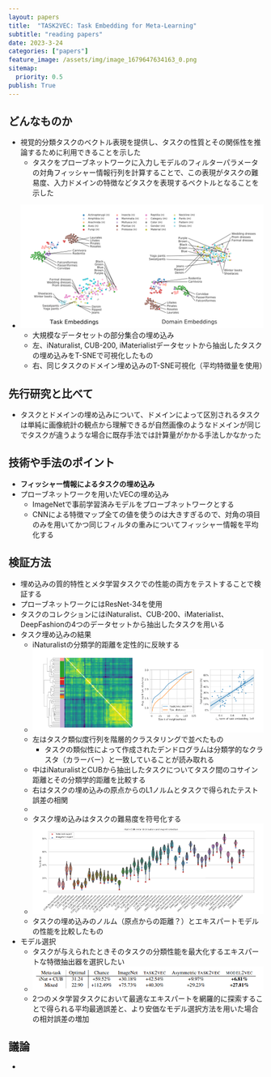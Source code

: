 ```yaml
---
layout: papers
title:  "TASK2VEC: Task Embedding for Meta-Learning"
subtitle: "reading papers"
date: 2023-3-24
categories: ["papers"]
feature_image: /assets/img/image_1679647634163_0.png
sitemap:
  priority: 0.5
publish: True
---
```

## どんなものか
- 視覚的分類タスクのベクトル表現を提供し、タスクの性質とその関係性を推論するために利用できることを示した
	- タスクをプローブネットワークに入力しモデルのフィルターパラメータの対角フィッシャー情報行列を計算することで、この表現がタスクの難易度、入力ドメインの特徴などタスクを表現するベクトルとなることを示した
<!--more-->
- ![image.png](/assets/img/image_1679647634163_0.png)
	- 大規模なデータセットの部分集合の埋め込み
	- 左、iNaturalist, CUB-200, iMaterialistデータセットから抽出したタスクの埋め込みをT-SNEで可視化したもの
	- 右、同じタスクのドメイン埋め込みのT-SNE可視化（平均特徴量を使用）

## 先行研究と比べて
- タスクとドメインの埋め込みについて、ドメインによって区別されるタスクは単純に画像統計の観点から理解できるが自然画像のようなドメインが同じでタスクが違うような場合に既存手法では計算量がかかる手法しかなかった

## 技術や手法のポイント
- **フィッシャー情報によるタスクの埋め込み**
- プローブネットワークを用いたVECの埋め込み
	- ImageNetで事前学習済みモデルをプローブネットワークとする
	- CNNによる特徴マップ全ての値を使うのは大きすぎるので、対角の項目のみを用いてかつ同じフィルタの重みについてフィッシャー情報を平均化する

## 検証方法
- 埋め込みの質的特性とメタ学習タスクでの性能の両方をテストすることで検証する
- プローブネットワークにはResNet-34を使用
- タスクのコレクションにはiNaturalist、CUB-200、iMaterialist、DeepFashionの4つのデータセットから抽出したタスクを用いる
- タスク埋め込みの結果
	- iNaturalistの分類学的距離を定性的に反映する
	- ![image.png](/assets/img/image_1679650490096_0.png)
	- 左はタスク類似度行列を階層的クラスタリングで並べたもの
		- タスクの類似性によって作成されたデンドログラムは分類学的なクラスタ（カラーバー）と一致していることが読み取れる
	- 中はiNaturalistとCUBから抽出したタスクについてタスク間のコサイン距離とその分類学的距離を比較する
	- 右はタスクの埋め込みの原点からのL1ノルムとタスクで得られたテスト誤差の相関
	-
	- タスク埋め込みはタスクの難易度を符号化する
	- ![image.png](/assets/img/image_1679650902944_0.png)
	- タスクの埋め込みのノルム（原点からの距離？）とエキスパートモデルの性能を比較したもの
- モデル選択
	- タスクが与えられたときそのタスクの分類性能を最大化するエキスパートな特徴抽出器を選択したい
	- ![image.png](/assets/img/image_1679651171543_0.png)
	- 2つのメタ学習タスクにおいて最適なエキスパートを網羅的に探索することで得られる平均最適誤差と、より安価なモデル選択方法を用いた場合の相対誤差の増加

## 議論
-

